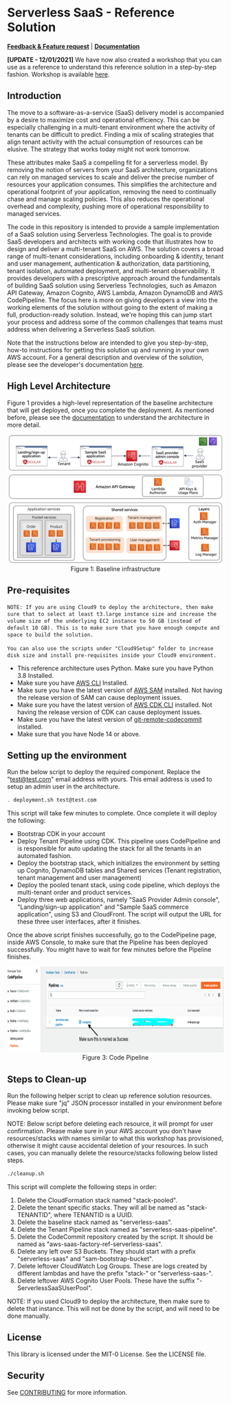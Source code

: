 # Serverless SaaS - Reference Solution
**[Feedback & Feature request](https://github.com/aws-samples/aws-saas-factory-ref-solution-serverless-saas/issues/new)** | **[Documentation](DOCUMENTATION.md)**

**[UPDATE - 12/01/2021]** We have now also created a workshop that you can use as a reference to understand this reference solution in a step-by-step fashion. Workshop is available [here](https://github.com/aws-samples/aws-serverless-saas-workshop).

## Introduction
The move to a software-as-a-service (SaaS) delivery model is accompanied by a desire to maximize cost and operational efficiency. This can be especially challenging in a multi-tenant environment where the activity of tenants can be difficult to predict. Finding a mix of scaling strategies that align tenant activity with the actual consumption of resources can be elusive. The strategy that works today might not work tomorrow.

These attributes make SaaS a compelling fit for a serverless model. By removing the notion of servers from your SaaS architecture, organizations can rely on managed services to scale and deliver the precise number of resources your application consumes. This simplifies the architecture and operational footprint of your application, removing the need to continually chase and manage scaling policies. This also reduces the operational overhead and complexity, pushing more of operational responsibility to managed services.

The code in this repository is intended to provide a sample implementation of a SaaS solution using Serverless Technologies. The goal is to provide SaaS developers and architects with working code that illustrates how to design and deliver a multi-tenant SaaS on AWS. The solution covers a broad range of multi-tenant considerations, including onboarding & identity, tenant and user management, authentication & authorization, data partitioning, tenant isolation, automated deployment, and multi-tenant observability. It provides developers with a prescriptive approach around the fundamentals of building SaaS solution using Serverless Technologies, such as Amazon API Gateway, Amazon Cognito, AWS Lambda, Amazon DynamoDB and AWS CodePipeline. The focus here is more on giving developers a view into the working elements of the solution without going to the extent of making a full, production-ready solution. Instead, we're hoping this can jump start your process and address some of the common challenges that teams must address when delivering a Serverless SaaS solution.

Note that the instructions below are intended to give you step-by-step, how-to instructions for getting this solution up and running in your own AWS account. For a general description and overview of the solution, please see the developer's documentation [here](DOCUMENTATION.md).

## High Level Architecture  
Figure 1 provides a high-level representation of the baseline architecture that will get deployed, once you complete the deployment. As mentioned before, please see the [documentation](DOCUMENTATION.md) to understand the architecture in more detail.

<p align="center"><img src="images/Baseline.png" alt="Baseline Infrastructure"/>Figure 1: Baseline infrastructure</p>

## Pre-requisites

    NOTE: If you are using Cloud9 to deploy the architecture, then make sure that to select at least t3.large instance size and increase the volume size of the underlying EC2 instance to 50 GB (instead of default 10 GB). This is to make sure that you have enough compute and space to build the solution. 
    
    You can also use the scripts under "Cloud9Setup" folder to increase disk size and install pre-requisites inside your Cloud9 environment.

* This reference architecture uses Python. Make sure you have Python 3.8 Installed.
* Make sure you have [AWS CLI](https://docs.aws.amazon.com/cli/latest/userguide/cli-chap-install.html) Installed. 
* Make sure you have the latest version of [AWS SAM](https://docs.aws.amazon.com/serverless-application-model/latest/developerguide/serverless-sam-cli-install.html) installed. Not having the release version of SAM can cause deployment issues.
* Make sure you have the latest version of [AWS CDK CLI](https://docs.aws.amazon.com/cdk/latest/guide/cli.html) installed.  Not having the release version of CDK can cause deployment issues.
* Make sure you have the latest version of [git-remote-codecommit](https://docs.aws.amazon.com/codecommit/latest/userguide/setting-up-git-remote-codecommit.html) installed.
* Make sure that you have Node 14 or above.

## Setting up the environment

Run the below script to deploy the required component. Replace the "test@test.com" email address with yours. This email address is used to setup an admin user in the architecture.

```bash
. deployment.sh test@test.com
```

This script will take few minutes to complete. Once complete it will deploy the following:
* Bootstrap CDK in your account
* Deploy Tenant Pipeline using CDK. This pipeline uses CodePipeline and is responsible for auto updating the stack for all the tenants in an automated fashion.
* Deploy the bootstrap stack, which initializes the environment by setting up Cognito, DynamoDB tables and Shared services (Tenant registration, tenant management and user management)
* Deploy the pooled tenant stack, using code pipeline, which deploys the multi-tenant order and product services. 
* Deploy three web applications, namely "SaaS Provider Admin console", "Landing/sign-up application" and "Sample SaaS commerce application", using S3 and CloudFront. The script will output the URL for these three user interfaces, after it finishes.

Once the above script finishes successfully, go to the CodePipeline page, inside AWS Console, to make sure that the Pipeline has been deployed successfully. You might have to wait for few minutes before the Pipeline finishes.
<p align="center">
    <img  width=700 height=200  src="./images/CodePipeline.png" alt="CodePipeline"/>
    <br>
    Figure 3: Code Pipeline
</p>

## Steps to Clean-up

Run the following helper script to clean up reference solution resources.
Please make sure "jq" JSON processor installed in your environment before invoking below script.

NOTE: Below script before deleting each resource, it will prompt for user confirmation. Please make sure in your AWS account you don't have resources/stacks with names similar to what this workshop has provisioned, otherwise it might cause accidental deletion of your resources. In such cases, you can manually delete the resource/stacks following below listed steps.

```bash
./cleanup.sh
```
This script will complete the following steps in order:

1. Delete the CloudFormation stack named "stack-pooled".
2. Delete the tenant specific stacks. They will all be named as "stack-TENANTID", where TENANTID is a UUID.
3. Delete the baseline stack named as "serverless-saas".
4. Delete the Tenant Pipeline stack named as "serverless-saas-pipeline".
5. Delete the CodeCommit repository created by the script. It should be named as "aws-saas-factory-ref-serverless-saas".
6. Delete any left over S3 Buckets. They should start with a prefix "serverless-saas" and "sam-bootstrap-bucket".
7. Delete leftover CloudWatch Log Groups. These are logs created by different lambdas and have the prefix "stack-" or "serverless-saas-".
8. Delete leftover AWS Cognito User Pools. These have the suffix "-ServerlessSaaSUserPool".

NOTE: If you used Cloud9 to deploy the architecture, then make sure to delete that instance. This will not be done by the script, and will need to be done manually.

## License
This library is licensed under the MIT-0 License. See the LICENSE file.

## Security
See [CONTRIBUTING](CONTRIBUTING.md#security-issue-notifications) for more information.
